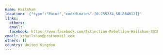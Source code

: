 ```yaml
---
name: Hailsham
location: '{"type":"Point","coordinates":[0.255234,50.864612]}'
links:
  others: 
  email: 
  facebook: https://www.facebook.com/Extinction-Rebellion-Hailsham-331853447502871/
email: xrhailsham@protonmail.com
others: []
country: United Kingdom
---
```


